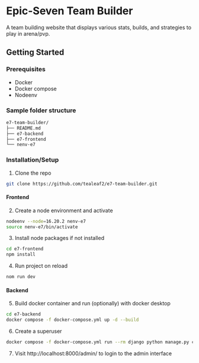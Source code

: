 # Epic-Seven Team Builder

A team building website that displays various stats, builds, and strategies to play in arena/pvp.

## Getting Started

### Prerequisites

- Docker
- Docker compose
- Nodeenv

### Sample folder structure

```sh
e7-team-builder/
├── README.md
├── e7-backend
├── e7-frontend
└── nenv-e7
```

### Installation/Setup

1. Clone the repo
```sh
git clone https://github.com/tealeaf2/e7-team-builder.git
```

#### Frontend

2. Create a node environment and activate
```sh
nodeenv --node=16.20.2 nenv-e7
source nenv-e7/bin/activate
```

3. Install node packages if not installed
```sh
cd e7-frontend
npm install
```

4. Run project on reload
```sh
nom run dev
```

#### Backend

5. Build docker container and run (optionally) with docker desktop
```sh
cd e7-backend
docker compose -f docker-compose.yml up -d --build
```

6. Create a superuser
```sh
docker compose -f docker-compose.yml run --rm django python manage.py createsuperuser
```

7. Visit http://localhost:8000/admin/ to login to the admin interface